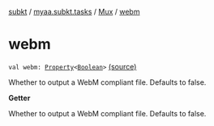 [subkt](../../index.md) / [myaa.subkt.tasks](../index.md) / [Mux](index.md) / [webm](./webm.md)

# webm

`val webm: `[`Property`](https://docs.gradle.org/current/javadoc/org/gradle/api/provider/Property.html)`<`[`Boolean`](https://kotlinlang.org/api/latest/jvm/stdlib/kotlin/-boolean/index.html)`>` [(source)](https://github.com/Myaamori/SubKt/blob/0.1.8/src/main/kotlin/myaa/subkt/tasks/muxtask.kt#L563)

Whether to output a WebM compliant file. Defaults to false.

**Getter**

Whether to output a WebM compliant file. Defaults to false.

